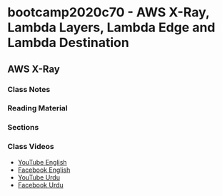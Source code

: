 # bootcamp2020c70 - AWS X-Ray, Lambda Layers, Lambda Edge and Lambda Destination

## AWS X-Ray

### Class Notes

### Reading Material

### Sections

### Class Videos

- [YouTube English]()
- [Facebook English]()
- [YouTube Urdu]()
- [Facebook Urdu]()
